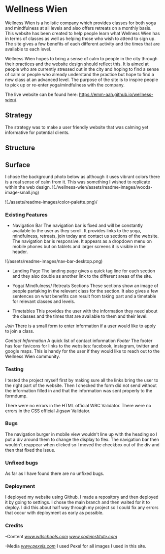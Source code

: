 # Wellness Wien

Wellness Wien is a holistic company which provides classes for both yoga and mindfulness at all levels and also offers retreats on a monthly basis. This website has been created to help people learn what Wellness Wien has in terms of classes as well as helping those who wish to attend to sign up. The site gives a few benefits of each different activity and the times that are available to each level.

Wellness Wien hopes to bring a sense of calm to people in the city through their practices and the website design should reflect this. It is aimed at people who are currently stressed out in the city and hoping to find a sense of calm or people who already understand the practice but hope to find a new class at an advanced level. The purpose of the site is to inspire people to pick up or re-enter yoga/mindfulness with the company.

The live website can be found here: <https://emm-aah.github.io/wellness-wien/>

## Strategy

The strategy was to make a user friendly website that was calming yet informative for potential clients.

## Structure

## Surface

I chose the background photo below as although it uses vibrant colors there is a real sense of calm from it. This was something I wished to replicate within the web design.
!(./wellness-wien/assets/readme-images/woods-image-small.jng)

!(./assets/readme-images/color-palette.png)/

### Existing Features

- Navigation Bar
The navigation bar is fixed and will be constantly available to the user as they scroll. It provides links to the yoga, mindfulness, retreats, join today and contact us sections of the website. The navigation bar is responsive. It appears as a dropdown menu on mobile phones but on tablets and larger screens it is visible in the header.

!(/assets/readme-images/nav-bar-desktop.png)


- Landing Page
The landing page gives a quick tag line for each section and they also double as another link to the different areas of the site.

- Yoga/ Mindfulness/ Retreats Sections
These sections show an image of people partaking in the relevant class for the section. It also gives a few sentences on what benefits can result from taking part and a timetable for relevant classes and levels.

- Timetables
This provides the user with the information they need about the classes and the times that are available to them and their level.

_Join_
There is a small form to enter information if a user would like to apply to join a class.

_Contact Information_
A quick list of contact information
_Footer_
The footer has four favicons for links to the websites: facebook, instagram, twitter and google maps. This is handy for the user if they would like to reach out to the Wellness Wien community.

### Testing

I tested the project myself first by making sure all the links bring the user to the right part of the website. Then I checked the form did not send without the information filled in and that the information was sent properly to the formdump.

There were no errors in the HTML official WRC Validator.
There were no errors in the CSS official Jigsaw Validator.

### Bugs

The navigation burger in mobile view wouldn't line up with the heading so I put a div around them to change the display to flex. The navigation bar then wouldn't reappear when clicked so I moved the checkbox out of the div and then that fixed the issue.

### Unfixed bugs

As far as I have found there are no unfixed bugs.

### Deployment

I deployed my website using Github. I made a repository and then deployed it by going to settings. I chose the main branch and then waited for it to deploy. I did this about half way through my project so I could fix any errors that occur with deployment as early as possible.

### Credits

-Content
_www.w3schools.com_
_www.codeinstitute.com_

-Media
_www.pexels.com_ I used Pexel for all images I used in this site.
